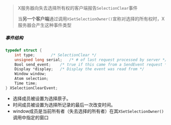 > X服务器向失去选择所有权的客户端报告`SelectionClear`事件
>
> 当**另一个客户端**通过调用`XSetSelectionOwner()`宣称对选择的所有权时，X服务器会产生这种事件类型

##### 事件结构

```c
typedef struct {
	int type;		/* SelectionClear */
	unsigned long serial;	/* # of last request processed by server */
	Bool send_event;	/* true if this came from a SendEvent request */
	Display *display;	/* Display the event was read from */
	Window window;
	Atom selection;
	Time time;
} XSelectionClearEvent;
```



* 选择成员被设置为选择原子。
* 时间成员被设置为选择所记录的最后一次改变时间。
* window成员是当前所有者（失去选择的所有者）在其`XSetSelectionOwner()`调用中指定的窗口

